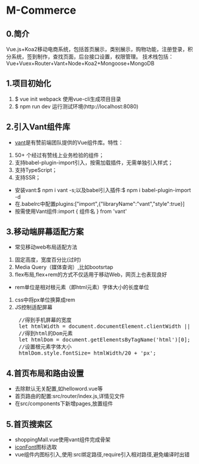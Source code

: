 # M-Commerce

## 0.简介
Vue.js+Koa2移动电商系统，包括首页展示，类别展示，购物功能，注册登录，积分系统，签到制作，查找页面，后台接口设置，权限管理。
技术栈包括：Vue+Vuex+Router+Vant+Node+Koa2+Mongoose+MongoDB

## 1.项目初始化
1. $ vue init webpack  使用vue-cli生成项目目录
2. $ npm run dev  运行测试环境(http://localhost:8080)

## 2.引入Vant组件库
* [vant](https://www.youzanyun.com/zanui/vant#/zh-CN/intro)是有赞前端团队提供的Vue组件库。特性：
1. 50+ 个经过有赞线上业务检验的组件；
2. 支持babel-plugin-import引入，按需加载插件，无需单独引入样式；
3. 支持TypeScript；
4. 支持SSR；
* 安装vant:$ npm i vant -s;以及babel引入插件:$ npm i babel-plugin-import -d
* 在.babelrc中配置plugins:["import",{"libraryName":"vant","style":true}]
* 按需使用Vant组件:import { 组件名 } from 'vant'

## 3.移动端屏幕适配方案
* 常见移动web布局适配方法
1. 固定高度，宽度百分比(过时)
2. Media Query（媒体查询）,比如bootsrtap
3. flex布局,flex+rem的方式不仅适用于移动Web，网页上也表现良好
* rem单位是相对根元素（即html元素）字体大小的长度单位
1. css中将px单位换算成rem
2. JS控制适配屏幕
<pre>
    //得到手机屏幕的宽度
    let htmlWidth = document.documentElement.clientWidth || document.body.clientWidth;
    //得到html的Dom元素
    let htmlDom = document.getElementsByTagName('html')[0];
    //设置根元素字体大小
    htmlDom.style.fontSize= htmlWidth/20 + 'px';
</pre>

## 4.首页布局和路由设置
* 去除默认无关配置,如helloword.vue等
* 首页路由的配置:src/router/index.js,详情见文件
* 在src/components下新增pages,放置组件

## 5.首页搜索区
* shoppingMall.vue使用vant组件完成骨架
* [iconFont](http://www.iconfont.cn/)图标选取
* vue组件内图标引入,使用:src绑定路径,require引入相对路径,避免编译时出错
